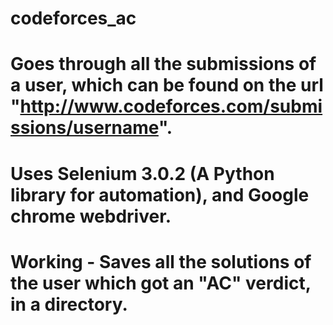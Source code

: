 # codeforces_ac
# Goes through all the submissions of a user, which can be found on the url "http://www.codeforces.com/submissions/username". 
# Uses Selenium 3.0.2 (A Python library for automation), and Google chrome webdriver.
# Working - Saves all the solutions of the user which got an "AC" verdict, in a directory.
